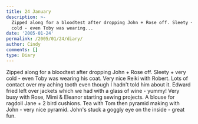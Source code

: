```yaml
---
title: 24 January
description: >-
  Zipped along for a bloodtest after dropping John + Rose off. Sleety + very
  cold - even Toby was wearing...
date: '2005-01-24'
permalink: /2005/01/24/diary/
author: Cindy
comments: []
type: Diary
---
```


Zipped along for a bloodtest after dropping John + Rose off. Sleety + very cold - even Toby was wearing his coat. Very nice Reiki with Robert. Lots of contact over my aching tooth even though I hadn't told him about it. Edward fried left over jackets which we had with a glass of wine - yummy! Very busy with Rose, Mimi & Eleanor starting sewing projects. A blouse for ragdoll Jane + 2 bird cushions. Tea with Tom then pyramid making with John - very nice pyramid. John's stuck a goggly eye on the inside - great fun.

